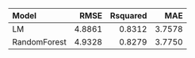 |Model        |   RMSE| Rsquared|    MAE|
|:------------|------:|--------:|------:|
|LM           | 4.8861|   0.8312| 3.7578|
|RandomForest | 4.9328|   0.8279| 3.7750|

